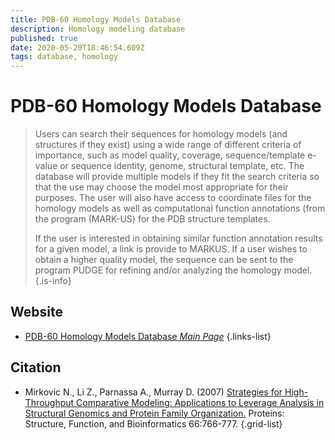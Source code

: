 ```yaml
---
title: PDB-60 Homology Models Database
description: Homology modeling database
published: true
date: 2020-05-20T18:46:54.609Z
tags: database, homology
---
```


# PDB-60 Homology Models Database

>  Users can search their sequences for homology models (and structures if they exist) using a wide range of different criteria of importance, such as model quality, coverage, sequence/template e-value or sequence identity, genome, structural template, etc. The database will provide multiple models if they fit the search criteria so that the use may choose the model most appropriate for their purposes. The user will also have access to coordinate files for the homology models as well as computational function annotations (from the program (MARK-US) for the PDB structure templates. 
>
> If the user is interested in obtaining similar function annotation results for a given model, a link is provide to MARKUS. If a user wishes to obtain a higher quality model, the sequence can be sent to the program PUDGE for refining and/or analyzing the homology model. 
{.is-info}

 

## Website 

- [PDB-60 Homology Models Database *Main Page*](http://skybase.c2b2.columbia.edu/pdb60_new/nesg.php)
 {.links-list}

## Citation 

- Mirkovic N., Li Z., Parnassa A., Murray D. (2007) [Strategies for High-Throughput Comparative Modeling: Applications to Leverage Analysis in Structural Genomics and Protein Family Organization.](https://onlinelibrary.wiley.com/doi/abs/10.1002/prot.21191) Proteins: Structure, Function, and Bioinformatics 66:766-777.
{.grid-list}